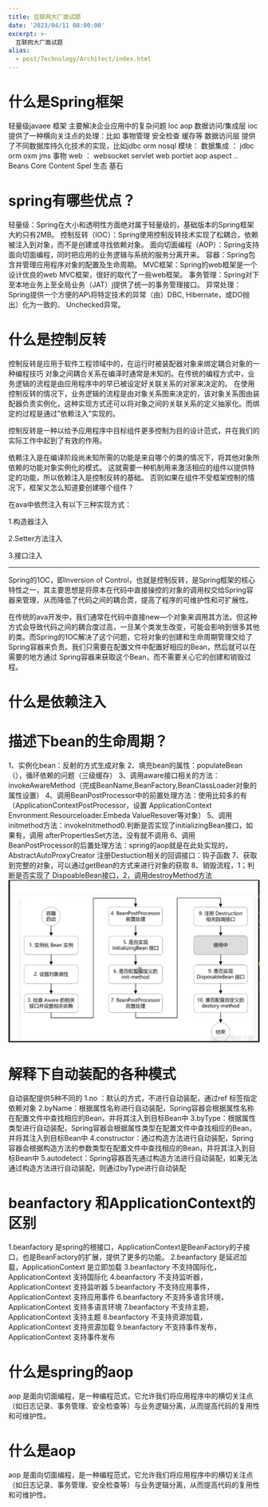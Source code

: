 ```yaml
---
title: 互联网大厂面试题
date: '2023/04/11 08:00:00'
excerpt: >-
  互联网大厂面试题 
alias:
  - post/Technology/Architect/index.html 
---
```

# 什么是Spring框架

轻量级javaee 框架
主要解决企业应用中的复杂问题
loc  aop  数据访问/集成层
ioc 提供了一种横向关注点的处理：比如 事物管理  安全检查  缓存等
数据访问层 提供了不同数据库持久化技术的实现，比如jdbc  orm nosql
模块： 
数据集成  ： jdbc orm oxm jms 事物
web ： websocket servlet  web  portiet
aop  aspect ..
Beans Core  Content  Spel
生态  基石

# spring有哪些优点？
轻量级：Spring在大小和透明性方面绝对属于轻量级的，基础版本的Spring框架大約只有2MB。
控制反转（IOC）：Spring使用控制反转技术实现了松耦合。依赖被注入到对象，而不是创建或寻找依赖对象。
面向切面编程（AOP）：Spring支持面向切面编程，同时把应用的业务逻辑与系统的服务分离开来。
容器：Spring包含并管理应用程序对象的配置及生命周期。
MVC框架：Spring的web框架是一个设计优良的web MVC框架，很好的取代了一些web框架。
事务管理：Spring对下至本地业务上至全局业务（JAT）j提供了统一的事务管理接口。
异常处理：Spring提供一个方便的AP\将特定技术的异常（由）DBC, Hibernate，或DO抛出）化为一致的、
Unchecked异常。

# 什么是控制反转
控制反转是应用于软件工程领域中的，在运行时被装配器对象来绑定耦合对象的一种编程技巧 
对象之间耦合关系在编泽时通常是未知的。在传统的编程方式中，业务逻辑的流程是由应用程序中的早已被设定好关联关系的对家来决定的。
在使用控制反转的情况下，业务逻辑的流程是由对象关系图来决定的，该对象关系图由装配器负责实例化，这种实现方式还可以将对象之间的关联关系的定义抽家化。而绑定的过程是通过"依赖注入”实现的。

控制反转是一种以给予应用程序中目标组件更多控制为目的设计范式，并在我们的实际工作中起到了有效的作用。

依赖注入是在编译阶段尚未知所需的功能是来自哪个的类的情况下，将其他对象所依赖的功能对象实例化的模式。
这就需要一种机制用来激活相应的组件以提供特定的功能，所以依赖注入是控制反转的基础。
否则如果在组件不受框架控制的情况下，框架又怎么知道要创建哪个组件？

在ava中依然注入有以下三种实现方式：

1.构造器注入

2.Setter方法注入

3.接口注入

--- 

Spring的1OC，即Inversion of Control，也就是控制反转，是Spring框架的核心特性之一，其主要思想是将原本在代码中直接操控的对象的调用权交给Spring容器来管理，从而降低了代码之间的耦合庹，提高了程序的可维护性和可扩展性。

在传统的ava开发中，我们通常在代码中直接new—个对象来调用其方法。但这种方式会导致代码之间的耦合度过高，一旦某个类发生改变，可能会影响到很多其他的类。而Spring的1OC解决了这个问题，它将对象的创建和生命周期管理交给了Spring容器来负责。我们只需要在配置文件中配置好相应的Bean，然后就可以在需要的地方通过 Spring容器来获取这个Bean，而不需要关心它的创建和销毁过程。

# 什么是依赖注入

# 描述下bean的生命周期？
1、实例化bean：反射的方式生成对象
2、填充bean的属性：populateBean（），循环依赖的问题（三级缓存）
3、调用aware接口相关的方法：invokeAwareMethod（完成BeanName,BeanFactory,BeanClassLoader对象的属性设置）
4、调用BeanPostProcessor中的前置处理方法：使用比较多的有 （ApplicationContextPostProcessor，设置
ApplicationContext Envronment.Resourceloader.Embeda ValueResover等对象）
5、调用initmethod方法：invokelnitmethod0.判断是否实现了initializingBean接口，如果有，调用 afterPropertiesSet方法，没有就不调用
6、调用BeanPostProcessor的后置处理方法：spring的aop就是在此处实现的，AbstractAutoProxyCreator
注册Destuction相关的回调接口：钩子函数
7、获取到完整的对象，可以通过getBean的方式来进行对象的获取
8、销毁流程，1；判断是否实现了 DispoableBean接口，2，调用destroyMethod方法
![alt text](image.png)


# 解释下自动装配的各种模式 
自动装配提供5种不同的
1.no ：默认的方式，不进行自动装配，通过ref 标签指定依赖对象
2.byName：根据属性名称进行自动装配，Spring容器会根据属性名称在配置文件中查找相应的Bean，并将其注入到目标Bean中
3.byType：根据属性类型进行自动装配，Spring容器会根据属性类型在配置文件中查找相应的Bean，并将其注入到目标Bean中
4.constructor：通过构造方法进行自动装配，Spring容器会根据构造方法的参数类型在配置文件中查找相应的Bean，并将其注入到目标Bean中
5.autodetect：Spring容器首先通过构造方法进行自动装配，如果无法通过构造方法进行自动装配，则通过byType进行自动装配

# beanfactory 和ApplicationContext的区别
1.beanfactory 是spring的根接口，ApplicationContext是BeanFactory的子接口，也是BeanFactory的扩展，提供了更多的功能。
2.beanfactory 是延迟加载，ApplicationContext 是立即加载
3.beanfactory 不支持国际化，ApplicationContext 支持国际化
4.beanfactory 不支持监听器，ApplicationContext 支持监听器
5.beanfactory 不支持应用事件，ApplicationContext 支持应用事件
6.beanfactory 不支持多语言环境，ApplicationContext 支持多语言环境
7.beanfactory 不支持主题，ApplicationContext 支持主题
8.beanfactory 不支持资源加载，ApplicationContext 支持资源加载
9.beanfactory 不支持事件发布，ApplicationContext 支持事件发布

# 什么是spring的aop
aop 是面向切面编程，是一种编程范式，它允许我们将应用程序中的横切关注点（如日志记录、事务管理、安全检查等）与业务逻辑分离，从而提高代码的复用性和可维护性。

# 什么是aop
aop 是面向切面编程，是一种编程范式，它允许我们将应用程序中的横切关注点（如日志记录、事务管理、安全检查等）与业务逻辑分离，从而提高代码的复用性和可维护性。
